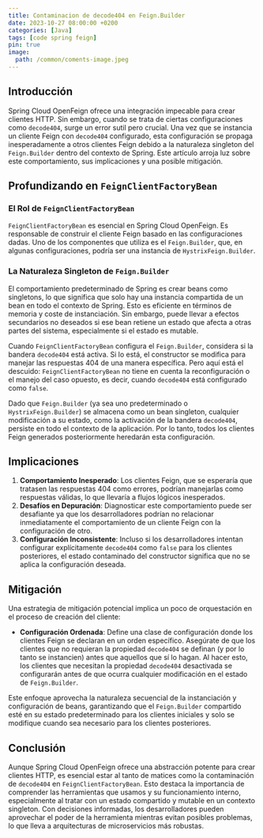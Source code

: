 ```yaml
---
title: Contaminacion de decode404 en Feign.Builder
date: 2023-10-27 08:00:00 +0200
categories: [Java]
tags: [code spring feign]
pin: true
image:
  path: /common/coments-image.jpeg
---
```


## Introducción

Spring Cloud OpenFeign ofrece una integración impecable para crear clientes HTTP. Sin embargo, cuando se trata de ciertas configuraciones como `decode404`, surge un error sutil pero crucial. Una vez que se instancia un cliente Feign con `decode404` configurado, esta configuración se propaga inesperadamente a otros clientes Feign debido a la naturaleza singleton del `Feign.Builder` dentro del contexto de Spring. Este artículo arroja luz sobre este comportamiento, sus implicaciones y una posible mitigación.

## Profundizando en `FeignClientFactoryBean`

### El Rol de `FeignClientFactoryBean`

`FeignClientFactoryBean` es esencial en Spring Cloud OpenFeign. Es responsable de construir el cliente Feign basado en las configuraciones dadas. Uno de los componentes que utiliza es el `Feign.Builder`, que, en algunas configuraciones, podría ser una instancia de `HystrixFeign.Builder`.

### La Naturaleza Singleton de `Feign.Builder`

El comportamiento predeterminado de Spring es crear beans como singletons, lo que significa que solo hay una instancia compartida de un bean en todo el contexto de Spring. Esto es eficiente en términos de memoria y coste de instanciación. Sin embargo, puede llevar a efectos secundarios no deseados si ese bean retiene un estado que afecta a otras partes del sistema, especialmente si el estado es mutable.

Cuando `FeignClientFactoryBean` configura el `Feign.Builder`, considera si la bandera `decode404` está activa. Si lo está, el constructor se modifica para manejar las respuestas 404 de una manera específica. Pero aquí está el descuido: `FeignClientFactoryBean` no tiene en cuenta la reconfiguración o el manejo del caso opuesto, es decir, cuando `decode404` está configurado como `false`.

Dado que `Feign.Builder` (ya sea uno predeterminado o `HystrixFeign.Builder`) se almacena como un bean singleton, cualquier modificación a su estado, como la activación de la bandera `decode404`, persiste en todo el contexto de la aplicación. Por lo tanto, todos los clientes Feign generados posteriormente heredarán esta configuración.

## Implicaciones

1. **Comportamiento Inesperado**: Los clientes Feign, que se esperaría que tratasen las respuestas 404 como errores, podrían manejarlas como respuestas válidas, lo que llevaría a flujos lógicos inesperados.
2. **Desafíos en Depuración**: Diagnosticar este comportamiento puede ser desafiante ya que los desarrolladores podrían no relacionar inmediatamente el comportamiento de un cliente Feign con la configuración de otro.
3. **Configuración Inconsistente**: Incluso si los desarrolladores intentan configurar explícitamente `decode404` como `false` para los clientes posteriores, el estado contaminado del constructor significa que no se aplica la configuración deseada.

## Mitigación

Una estrategia de mitigación potencial implica un poco de orquestación en el proceso de creación del cliente:

- **Configuración Ordenada**: Define una clase de configuración donde los clientes Feign se declaran en un orden específico. Asegúrate de que los clientes que no requieran la propiedad `decode404` se definan (y por lo tanto se instancien) antes que aquellos que sí lo hagan. Al hacer esto, los clientes que necesitan la propiedad `decode404` desactivada se configurarán antes de que ocurra cualquier modificación en el estado de `Feign.Builder`.

Este enfoque aprovecha la naturaleza secuencial de la instanciación y configuración de beans, garantizando que el `Feign.Builder` compartido esté en su estado predeterminado para los clientes iniciales y solo se modifique cuando sea necesario para los clientes posteriores.

## Conclusión

Aunque Spring Cloud OpenFeign ofrece una abstracción potente para crear clientes HTTP, es esencial estar al tanto de matices como la contaminación de `decode404` en `FeignClientFactoryBean`. Esto destaca la importancia de comprender las herramientas que usamos y su funcionamiento interno, especialmente al tratar con un estado compartido y mutable en un contexto singleton. Con decisiones informadas, los desarrolladores pueden aprovechar el poder de la herramienta mientras evitan posibles problemas, lo que lleva a arquitecturas de microservicios más robustas.
